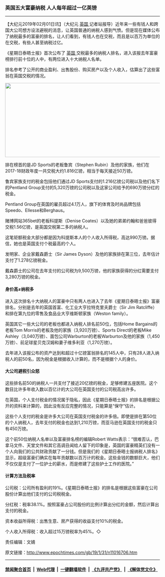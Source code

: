 ### 英国五大富豪纳税 人人每年超过一亿英镑
------------------------

<p>
 【大纪元2019年02月01日讯】（大纪元
 <a href="http://www.epochtimes.com/gb/tag/%E8%8B%B1%E5%9B%BD.html">
  英国
 </a>
 记者站报导）近年来一些有钱人和跨国大公司想方设法避税的消息，让英国普通的纳税人感到气愤。但是现在媒体公布了纳税最多的富豪的排名，让人们看到，有钱人也在交税，而且是以百万为单位的在交税，有些人甚至纳税过亿。
</p>
<p>
 《星期日泰晤士报》首次公布了
 <a href="http://www.epochtimes.com/gb/tag/%E8%8B%B1%E5%9B%BD.html">
  英国
 </a>
 交税最多的纳税人排名，进入该报去年富豪榜排行前十位的人中，有两位进入十大纳税人名单。
</p>
<p>
 排名参考了公开的商业盈利、出售股份、购买房产以及个人收入，估算出了这些富翁在英国交税的情况。
</p>
<p>
 <a href="http://i.epochtimes.com/assets/uploads/2019/02/f4c2ce99deeba3758cc505990b5d6ee3.jpg">
  <img alt="" class="aligncenter size-full wp-image-11016713" height="241" src="http://i.epochtimes.com/assets/uploads/2019/02/f4c2ce99deeba3758cc505990b5d6ee3.jpg" width="600"/>
 </a>
</p>
<p>
 排在榜首的是JD Sports的老板鲁宾（Stephen Rubin）及他的家族，他们在2017-18财政年度一共交税大约1.816亿镑，相当于每天接近50万镑。
</p>
<p>
 鲁宾家族支付的税金包括他们通过JD Sports支付的1.216亿镑公司税以及他们名下的Pentland Group支付的5,320万镑的公司税以及这家公司给予的690万镑分红的税金。
</p>
<p>
 Pentland Group在英国的雇员超过4.1万人，旗下的体育及时尚品牌包括Speedo、Ellesse和Berghaus。
</p>
<p>
 赌博网站365bet的老板科提斯（Denise Coates）以及她的弟弟约翰和爸爸彼得交税1.56亿镑，是英国交税第二多的纳税人。
</p>
<p>
 这笔钜额税金大部分都是因为科提斯本人的个人收入所得税，高达990万镑。据信，她也是英国支付个税最高的个人。
</p>
<p>
 发明家、企业家戴森爵士（Sir James Dyson）及他的家族排在第三位，去年估计支付了1.278亿镑税金。
</p>
<p>
 戴森爵士的公司在去年支付的公司税为9,500万镑，他的家族获得的分红需要支付3,280万镑的税金。
</p>
<h4>
 身价高≠纳税多
</h4>
<p>
 进入这次排名十大纳税人的富豪中只有两人也进入了去年《星期日泰晤士报》富豪排名，分别是去年的英国首富、化工业大亨拉特克里夫爵士（Sir Jim Ratcliffe）和排在第九位的零售及食品业大亨维斯顿家族（Weston family）。
</p>
<p>
 英国其它一些大公司的老板也都进入纳税人排名前50位，包括Home Bargains的老板Tom Morris的老板及他的家族（3,920万镑）、Sports Direct的老板Mike Ashley（3,040万镑）、面包公司Warburton的老板Warburton及他的家族（1,450万镑）、前足球星贝克汉姆和妻子维多利亚（1,270万镑）。
</p>
<p>
 去年进入该报公布的资产达到和超过十亿镑富翁排名的145人中，只有28人进入纳税人的前50名，因为税金是根据收入计算的，而不是根据个人的身价。
</p>
<h4>
 大公司避税引众怒
</h4>
<p>
 这些排名前50的纳税人一共支付了接近20亿镑的税金，足够修建五座医院。这个数目比许多年收入数以百亿计的大公司在英国支付的公司税高出许多。
</p>
<p>
 在英国，个人支付税金的情况属于隐私，因此《星期日泰晤士报》的排名是根据公开的资料来计算的，因此没有反应完整的情况，只能算是“保守”估计。
</p>
<p>
 这些个人支付的税金是许多大公司在英国支付税金的许多倍。即使是排在第50位的个人纳税人，去年支付的税金也达到1,210万镑，而亚马逊在英国支付的税金只有450万镑。
</p>
<p>
 这个前50位纳税人名单以及富豪排名榜的编辑Robert Watts表示：“很难否认，巴拿马文件、天堂文件和其它高调丑闻给人留下的印象是，英国的富豪精英们没有一个人向我们的公共财政贡献了一分钱。但是我们的《星期日泰晤士报纳税人排名》显示，超级富豪们确实在每年贡献数以百万计的税金。这些金钱的数额巨大，他们不仅仅是支付了一位护士的薪水，而是修建了这些护士工作的医院。”
</p>
<h4>
 计算方法及税率
</h4>
<p>
 公司税：公司所有盈利的19%。《星期日泰晤士报》的排名是根据这些富豪在公司股份计算出他们支付的公司税税金。
</p>
<p>
 分红税：税率38.1%。按照富豪占公司股份的比例计算出分红的金额，然后计算出支付的税金。
</p>
<p>
 资本收益所得税：出售生意、房产获得的收益支付10%的税金。
</p>
<p>
 个人收入所得税：收入超过15万镑税率为45%。◇
</p>
<p>
 责任编辑：文婧
</p>

原文链接：http://www.epochtimes.com/gb/19/1/31/n11016706.htm


------------------------
#### [禁闻聚合首页](https://github.com/gfw-breaker/banned-news/blob/master/README.md) &nbsp;|&nbsp; [Web代理](https://github.com/gfw-breaker/open-proxy/blob/master/README.md) &nbsp;|&nbsp; [一键翻墙软件](https://github.com/gfw-breaker/nogfw/blob/master/README.md) &nbsp;|&nbsp; [《九评共产党》](https://github.com/gfw-breaker/9ping.md/blob/master/README.md#九评之一评共产党是什么) &nbsp;|&nbsp; [《解体党文化》](https://github.com/gfw-breaker/jtdwh.md/blob/master/README.md#绪论)